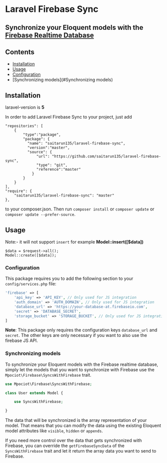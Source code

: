 # Laravel Firebase Sync
## Synchronize your Eloquent models with the [Firebase Realtime Database](https://firebase.google.com/docs/database/)


## Contents

- [Installation](#installation)
- [Usage](#usage)
- [Configuration](#Configuration)
- [Synchronizing models](#Synchronizing models)
<a name="installation" />

## Installation
laravel-version is **5**

In order to add Laravel Firebase Sync to your project, just add

    "repositories": [
        {
            "type":"package",
            "package": {
              "name": "saitarun135/laravel-firebase-sync",
              "version":"master",
              "source": {
                  "url": "https://github.com/saitarun135/laravel-firebase-sync",
                  "type": "git",
                  "reference":"master"
                }
            }
        }
    ],
    "require": {
        "saitarun135/laravel-firebase-sync": "master"
    },

to your composer.json. Then run `composer install` or `composer update` or `composer update --prefer-source`.

<a name="usage" />

## Usage
Note:- it will not support `insert` for example **Model::insert([$data])**
```
$data = $request->all();
Model::create([$data]);
```
### Configuration

This package requires you to add the following section to your `config/services.php` file:

```php
'firebase' => [
    'api_key' => 'API_KEY', // Only used for JS integration
    'auth_domain' => 'AUTH_DOMAIN', // Only used for JS integration
    'database_url' => 'https://your-database-at.firebaseio.com',
    'secret' => 'DATABASE_SECRET',
    'storage_bucket' => 'STORAGE_BUCKET', // Only used for JS integration
]
```

**Note**: This package only requires the configuration keys `database_url` and `secret`. The other keys are only necessary if you want to also use the firebase JS API. 

### Synchronizing models

To synchronize your Eloquent models with the Firebase realtime database, simply let the models that you want to synchronize with Firebase use the `Mpociot\Firebase\SyncsWithFirebase` trait.

```php
use Mpociot\Firebase\SyncsWithFirebase;

class User extends Model {

    use SyncsWithFirebase;

}
```

The data that will be synchronized is the array representation of your model. That means that you can modify the data using the existing Eloquent model attributes like `visible`, `hidden` or `appends`.

If you need more control over the data that gets synchronized with Firebase, you can override the `getFirebaseSyncData` of the `SyncsWithFirebase` trait and let it return the array data you want to send to Firebase.


<a name="license" />

